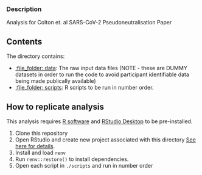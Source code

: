 
### Description 

Analysis for Colton et. al SARS-CoV-2 Pseudoneutralisation Paper

## Contents

The directory contains:

  - [:file\_folder: data](/data): The raw input data files (NOTE - these are DUMMY datasets in order to run the code to avoid participant identifiable data being made publically available)
  - [:file\_folder: scripts](/scripts): R scripts to be run in number order.


## How to replicate analysis

This analysis requires [R software](https://cloud.r-project.org/) and
 [RStudio Desktop](https://rstudio.com/products/rstudio/download/) to be pre-installed.

1. Clone this repository
2. Open RStudio and create new project associated with this directory [See here for details](https://rpubs.com/Dee_Chiluiza/create_RProject).
3. Install and load `renv`
4. Run `renv::restore()` to install dependencies. 
5. Open each script in `./scripts` and run in number order
